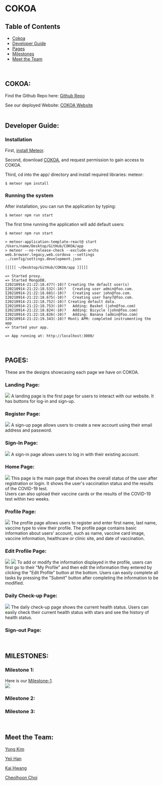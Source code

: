 # COKOA

## Table of Contents

* [Cokoa](#cokoa)
* [Developer Guide](#developer-guide)
* [Pages](#pages)
* [Milestones](#milestones)
* [Meet the Team](#meet-the-team)
<br />

## COKOA:

Find the Github Repo here: [Github Repo](https://github.com/ICS491-Team-08/COKOA) <br />

See our deployed Website: [COKOA Website](https://cokoa.meteorapp.com/#/) <br />
<br />

## Developer Guide: 

### Installation

First, [install Meteor](https://www.meteor.com/install).

Second, download [COKOA](https://github.com/ICS491-Team-08/COKOA.github.io), and request permission to gain access to COKOA. 

Third, cd into the app/ directory and install required libraries: meteor:

```
$ meteor npm install
```

### Running the system

After installation, you can run the application by typing:

```
$ meteor npm run start
```
The first time running the application will add default users: 

```
$ meteor npm run start

> meteor-application-template-react@ start /Users/name/Desktop/GitHub/COKOA/app
> meteor --no-release-check --exclude-archs web.browser.legacy,web.cordova --settings ../config/settings.development.json

[[[[[ ~/Desktop/GitHub/COKOA/app ]]]]]        

=> Started proxy.                             
=> Started MongoDB.                           
I20210914-21:22:18.477(-10)? Creating the default user(s)
I20210914-21:22:18.532(-10)?   Creating user admin@foo.com.
I20210914-21:22:18.601(-10)?   Creating user john@foo.com.
I20210914-21:22:18.675(-10)?   Creating user hany7@foo.com.
I20210914-21:22:18.752(-10)? Creating default data.
I20210914-21:22:18.753(-10)?   Adding: Basket (john@foo.com)
I20210914-21:22:18.824(-10)?   Adding: Bicycle (john@foo.com)
I20210914-21:22:18.826(-10)?   Adding: Banana (admin@foo.com)
I20210914-21:22:19.343(-10)? Monti APM: completed instrumenting the app
=> Started your app.

=> App running at: http://localhost:3000/
```
<br />

## PAGES:
These are the designs showcasing each page we have on COKOA.

### Landing Page:
<img src="images/landing.png">
A landing page is the first page for users to interact with our website. It has buttons for log-in and sign-up.<br />

### Register Page:
<img src="images/signup.png">
A sign-up page allows users to create a new account using their email address and password. <br />

### Sign-In Page:
<img src="images/signin.png">
A sign-in page allows users to log in with their existing account. <br />

### Home Page:
<img src="images/home.png">
This page is the main page that shows the overall status of the user after registration or login.
It shows the user's vaccination status and the results of the COVID-19 test.<br />
Users can also upload their vaccine cards or the results of the COVID-19 test within two weeks.<br />

### Profile Page:
<img src="images/profile.png">
The profile page allows users to register and enter first name, last name,  vaccine type to view their profile. The profile page contains basic information about users' account, such as name, vaccine card image, vaccine information, healthcare or clinic site, and date of vaccination. <br />

### Edit Profile Page:
<img src="images/edit.png">
<img src="images/complete-edit.png">
To add or modify the information displayed in the profile, users can first go to their "My Profile" and then edit the information they entered by clicking the "Edit Profile" button at the bottom. Users can easily complete all tasks by pressing the "Submit" button after completing the information to be modified. <br />

### Daily Check-up Page: 
<img src="images/daily.png">
The daily check-up page shows the current health status. 
Users can easily check their current health status with stars and see the history of health status.<br />

### Sign-out Page:

<br />

## MILESTONES:

### Milestone 1:
Here is our [Milestone-1](https://github.com/ICS491-Team-08/COKOA/projects/1). <br />
<img src="images/m1.png">

### Milestone 2:


### Milestone 3:

<br />

## Meet the Team:

[Yong Kim](https://yongkim93.github.io) <br />

[Yeji Han](https://yejihan92.github.io) <br />

[Kai Hwang](https://hwangwooj.github.io) <br />

[Cheolhoon Choi](https://cheolhoon.github.io) <br />


